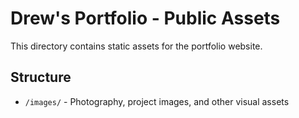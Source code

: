 # Drew's Portfolio - Public Assets

This directory contains static assets for the portfolio website.

## Structure
- `/images/` - Photography, project images, and other visual assets